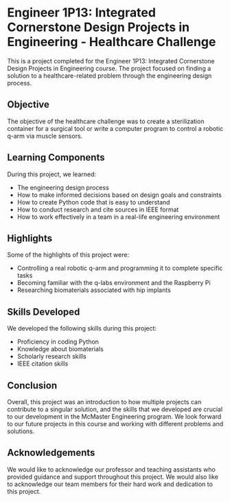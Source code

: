# Engineer 1P13: Integrated Cornerstone Design Projects in Engineering - Healthcare Challenge

This is a project completed for the Engineer 1P13: Integrated Cornerstone Design Projects in Engineering course. The project focused on finding a solution to a healthcare-related problem through the engineering design process.

## Objective

The objective of the healthcare challenge was to create a sterilization container for a surgical tool or write a computer program to control a robotic q-arm via muscle sensors.

## Learning Components

During this project, we learned:

- The engineering design process
- How to make informed decisions based on design goals and constraints
- How to create Python code that is easy to understand
- How to conduct research and cite sources in IEEE format
- How to work effectively in a team in a real-life engineering environment

## Highlights

Some of the highlights of this project were:

- Controlling a real robotic q-arm and programming it to complete specific tasks
- Becoming familiar with the q-labs environment and the Raspberry Pi
- Researching biomaterials associated with hip implants

## Skills Developed

We developed the following skills during this project:

- Proficiency in coding Python
- Knowledge about biomaterials
- Scholarly research skills
- IEEE citation skills

## Conclusion

Overall, this project was an introduction to how multiple projects can contribute to a singular solution, and the skills that we developed are crucial to our development in the McMaster Engineering program. We look forward to our future projects in this course and working with different problems and solutions.

## Acknowledgements

We would like to acknowledge our professor and teaching assistants who provided guidance and support throughout this project. We would also like to acknowledge our team members for their hard work and dedication to this project.

